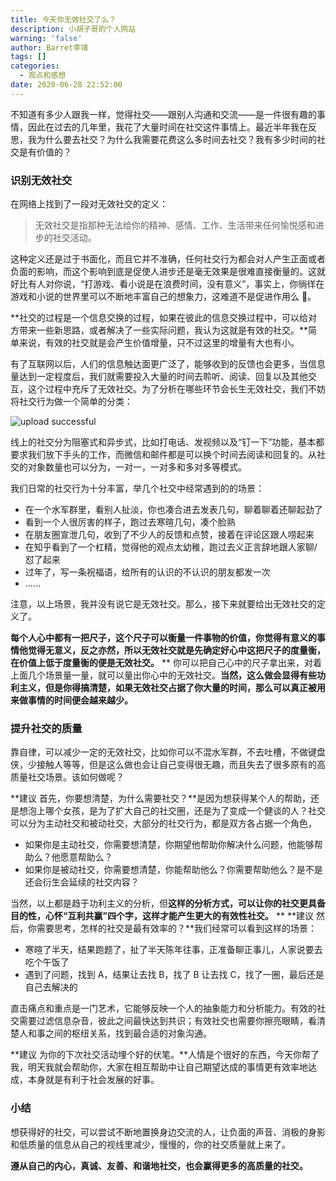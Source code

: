 ```yaml
---
title: 今天你无效社交了么？
description: 小胡子哥的个人网站
warning: 'false'
author: Barret李靖
tags: []
categories:
  - 观点和感想
date: 2020-06-28 22:52:00
---
```



不知道有多少人跟我一样，觉得社交——跟别人沟通和交流——是一件很有趣的事情，因此在过去的几年里，我花了大量时间在社交这件事情上。最近半年我在反思，我为什么要去社交？为什么我需要花费这么多时间去社交？我有多少时间的社交是有价值的？

### 识别无效社交


在网络上找到了一段对无效社交的定义：


> 无效社交是指那种无法给你的精神、感情、工作、生活带来任何愉悦感和进步的社交活动。



这种定义还是过于书面化，而且它并不准确，任何社交行为都会对人产生正面或者负面的影响，而这个影响到底是促使人进步还是毫无效果是很难直接衡量的。这就好比有人对你说，“打游戏、看小说是在浪费时间，没有意义”，事实上，你徜徉在游戏和小说的世界里可以不断地丰富自己的想象力，这难道不是促进作用么 🐶。

**社交的过程是一个信息交换的过程，如果在彼此的信息交换过程中，可以给对方带来一些新思路，或者解决了一些实际问题，我认为这就是有效的社交。**简单来说，有效的社交就是会产生价值增量，只不过这里的增量有大也有小。


有了互联网以后，人们的信息触达面更广泛了，能够收到的反馈也会更多，当信息量达到一定程度后，我们就需要投入大量的时间去聆听、阅读、回复以及其他交互，这个过程中充斥了无效社交。为了分析在哪些环节会长生无效社交，我们不妨将社交行为做一个简单的分类：


![upload successful](https://www.barretlee.com/blogimgs/2020/06/28/useless-socialization.png)

线上的社交分为阻塞式和异步式，比如打电话、发视频以及“钉一下”功能，基本都要求我们放下手头的工作，而微信和邮件都是可以换个时间去阅读和回复的。从社交的对象数量也可以分为，一对一，一对多和多对多等模式。


我们日常的社交行为十分丰富，举几个社交中经常遇到的的场景：


- 在一个水军群里，看别人扯淡，你也凑合进去发表几句，聊着聊着还聊起劲了
- 看到一个人很厉害的样子，跑过去寒暄几句，凑个脸熟
- 在朋友圈宣泄几句，收到了不少人的反馈和点赞，接着在评论区跟人唠起来
- 在知乎看到了一个杠精，觉得他的观点太幼稚，跑过去义正言辞地跟人家聊/怼了起来
- 过年了，写一条祝福语，给所有的认识的不认识的朋友都发一次
- ……



注意，以上场景，我并没有说它是无效社交。那么，接下来就要给出无效社交的定义了。


**每个人心中都有一把尺子，这个尺子可以衡量一件事物的价值，你觉得有意义的事情他觉得无意义，反之亦然，所以无效社交就是先确定好心中这把尺子的度量衡，在价值上低于度量衡的便是无效社交。**
**
你可以把自己心中的尺子拿出来，对着上面几个场景量一量，就可以量出你心中的无效社交。**当然，这么做会显得有些功利主义，但是你得搞清楚，如果无效社交占据了你大量的时间，那么可以真正被用来做事情的时间便会越来越少。**


### 提升社交的质量


靠自律，可以减少一定的无效社交，比如你可以不混水军群，不去吐槽，不做键盘侠，少接触人等等，但是这么做也会让自己变得很无趣，而且失去了很多原有的高质量社交场景。该如何做呢？


**建议 首先，你要想清楚，为什么需要社交？**是因为想获得某个人的帮助，还是想泡上哪个女孩，是为了扩大自己的社交圈，还是为了变成一个健谈的人？社交可以分为主动社交和被动社交，大部分的社交行为，都是双方各占据一个角色，


- 如果你是主动社交，你需要想清楚，你期望他帮助你解决什么问题，他能够帮助么？他愿意帮助么？
- 如果你是被动社交，你需要想清楚，你能帮助他么？你需要帮助他么？是不是还会衍生会延续的社交内容？



当然，以上都是趋于功利主义的分析，但**这样的分析方式，可以让你的社交更具备目的性，心怀“互利共赢”四个字，这样才能产生更大的有效性社交。**
**
**建议 然后，你需要思考，怎样的社交是最有效率的？**我们经常可以看到这样的场景：


- 寒暄了半天，结果跑题了，扯了半天陈年往事，正准备聊正事儿，人家说要去吃个午饭了
- 遇到了问题，找到 A，结果让去找 B，找了 B 让去找 C，找了一圈，最后还是自己去解决的



直击痛点和重点是一门艺术，它能够反映一个人的抽象能力和分析能力。有效的社交需要过滤信息杂音，彼此之间最快达到共识；有效社交也需要你擦亮眼睛，看清楚人和事之间的枢纽关系，找到最合适的对象沟通。


**建议 为你的下次社交活动埋个好的伏笔。**人情是个很好的东西，今天你帮了我，明天我就会帮助你，大家在相互帮助中让自己期望达成的事情更有效率地达成，本身就是有利于社会发展的好事。


### 小结


想获得好的社交，可以尝试不断地置换身边交流的人，让负面的声音、消极的身影和低质量的信息从自己的视线里减少，慢慢的，你的社交质量就上来了。


**遵从自己的内心，真诚、友善、和谐地社交，也会赢得更多的高质量的社交。**

